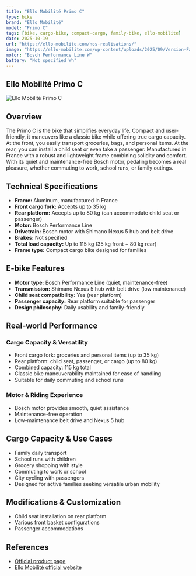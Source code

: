 ```yaml
---
title: "Ello Mobilité Primo C"
type: bike
brand: "Ello Mobilité"
model: "Primo C"
tags: [bike, cargo-bike, compact-cargo, family-bike, ello-mobilite]
date: 2025-10-19
url: "https://ello-mobilite.com/nos-realisations/"
image: "https://ello-mobilite.com/wp-content/uploads/2025/09/Version-Famille.webp"
motor: "Bosch Performance Line W"
battery: "Not specified Wh"
---
```


## Ello Mobilité Primo C

![Ello Mobilité Primo C](https://ello-mobilite.com/wp-content/uploads/2025/09/Version-Famille.webp)

## Overview

The Primo C is the bike that simplifies everyday life. Compact and user-friendly, it maneuvers like a classic bike while offering true cargo capacity. At the front, you easily transport groceries, bags, and personal items. At the rear, you can install a child seat or even take a passenger. Manufactured in France with a robust and lightweight frame combining solidity and comfort. With its quiet and maintenance-free Bosch motor, pedaling becomes a real pleasure, whether commuting to work, school runs, or family outings.

## Technical Specifications

<!-- BIKE_SPECS_TABLE_START -->
<!-- BIKE_SPECS_TABLE_END -->

- **Frame:** Aluminum, manufactured in France
- **Front cargo fork:** Accepts up to 35 kg
- **Rear platform:** Accepts up to 80 kg (can accommodate child seat or passenger)
- **Motor:** Bosch Performance Line
- **Drivetrain:** Bosch motor with Shimano Nexus 5 hub and belt drive
- **Brakes:** Not specified
- **Total load capacity:** Up to 115 kg (35 kg front + 80 kg rear)
- **Frame type:** Compact cargo bike designed for families

## E-bike Features

- **Motor type:** Bosch Performance Line (quiet, maintenance-free)
- **Transmission:** Shimano Nexus 5 hub with belt drive (low maintenance)
- **Child seat compatibility:** Yes (rear platform)
- **Passenger capacity:** Rear platform suitable for passenger
- **Design philosophy:** Daily usability and family-friendly

## Real-world Performance

### Cargo Capacity & Versatility

- Front cargo fork: groceries and personal items (up to 35 kg)
- Rear platform: child seat, passenger, or cargo (up to 80 kg)
- Combined capacity: 115 kg total
- Classic bike maneuverability maintained for ease of handling
- Suitable for daily commuting and school runs

### Motor & Riding Experience

- Bosch motor provides smooth, quiet assistance
- Maintenance-free operation
- Low-maintenance belt drive and Nexus 5 hub

## Cargo Capacity & Use Cases

- Family daily transport
- School runs with children
- Grocery shopping with style
- Commuting to work or school
- City cycling with passengers
- Designed for active families seeking versatile urban mobility

## Modifications & Customization

- Child seat installation on rear platform
- Various front basket configurations
- Passenger accommodations

## References

- [Official product page](https://ello-mobilite.com/nos-realisations/)
- [Ello Mobilité official website](https://ello-mobilite.com)
